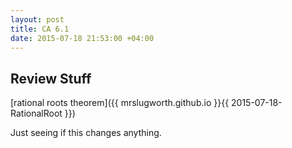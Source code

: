 ```yaml
---
layout: post
title: CA 6.1
date: 2015-07-18 21:53:00 +04:00
---
```


Review Stuff
------------------------------

[rational roots theorem]({{ mrslugworth.github.io }}{{ 2015-07-18-RationalRoot }})


Just seeing if this changes anything.
